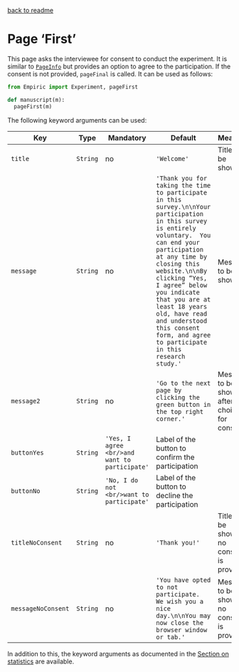 [back to readme](../../../)

# Page ‘First’

This page asks the interviewee for consent to conduct the experiment.  It is similar to [`PageInfo`](pageInfo.md) but provides an option to agree to the participation.  If the consent is not provided, `pageFinal` is called.  It can be used as follows:
```python
from Empiric import Experiment, pageFirst

def manuscript(m):
  pageFirst(m)
```

The following keyword arguments can be used:

| Key | Type | Mandatory | Default | Meaning |
| --- | ---- | --------- | ------- | ------- |
| `title` | `String` | no | `'Welcome'` | Title to be shown |
| `message` | `String` | no | `'Thank you for taking the time to participate in this survey.\n\nYour participation in this survey is entirely voluntary.  You can end your participation at any time by closing this website.\n\nBy clicking “Yes, I agree” below you indicate that you are at least 18 years old, have read and understood this consent form, and agree to participate in this research study.'` | Message to be shown |
| `message2` | `String` | no | `'Go to the next page by clicking the green button in the top right corner.'` | Message to be shown after the choice for consent |
| `buttonYes` | `String` | `'Yes, I agree <br/>and want to participate'` | Label of the button to confirm the participation |
| `buttonNo` | `String` | `'No, I do not <br/>want to participate'` | Label of the button to decline the participation |
| `titleNoConsent` | `String` | no | `'Thank you!'` | Title to be shown if no consent is provided |
| `messageNoConsent` | `String` | no | `'You have opted to not participate.  We wish you a nice day.\n\nYou may now close the browser window or tab.'` | Message to be shown if no consent is provided |

In addition to this, the keyword arguments as documented in the [Section on statistics](statistics.md) are available.
